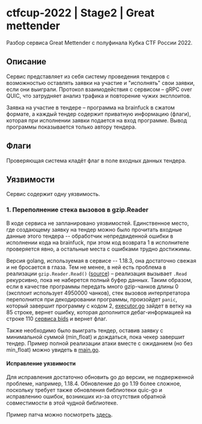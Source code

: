 # ctfcup-2022 | Stage2 | Great mettender

Разбор сервиса Great Mettender с полуфинала Кубка CTF России 2022.

## Описание

Сервис представляет из себя систему проведения тендеров с возможностью оставлять заявки на участие и
"исполнять" свои заявки, если они выиграли. Протокол взаимодействия с сервисом – gRPC over QUIC, что
затрудняет анализ трафика и повторение чужих эксплоитов.

Заявка на участие в тендере – программа на brainfuck в сжатом формате, а каждый тендер содержит приватную информацию
(флаги), которая при исполнении заявки подается на вход программе. Вывод программы показывается только автору тендера.

## Флаги

Проверяющая система кладёт флаг в поле входных данных тендера.

## Уязвимости

Сервис содержит одну уязвимость.

### 1. Переполнение стека вызовов в gzip.Reader

В коде сервиса не запланировано уязвимостей. Единственное место, где создающему заявку на тендер
можно было прочитать входные данные этого тендера -- обработчик непредвиденной ошибки в исполнении
кода на brainfuck, при этом код возврата 1 в исполнителе проверяется явно,
а остальные места с ошибками трудно достижимы.

Версия golang, используемая в сервисе -- 1.18.3, она достаточно свежая и не бросается в глаза.
Тем не менее, в ней есть проблема в реализации `gzip.Reader.Read()`
([source](https://github.com/golang/go/blob/go1.18.3/src/compress/gzip/gunzip.go#L286)) – реализация вызывает `.Read`
рекурсивно, пока не наберется полный буфер данных. Таким образом, если в качестве программы передать много gzip-чанков
длины 0 (эксплоит использует 4950000 чанков), стек вызовов интерпретатора переполнится при декодировании программы,
произойдет `panic`, который завершит программу с кодом 2,
[executor.go](../../services/great_mettender/internal/executor/executor.go) зайдет в ветку на 85 строке, вернет
ошибку, которая дополнится дебаг-информацией на строке 110
[сервиса bids](../../services/great_mettender/internal/bids/service.go) и вернет флаг.

Также необходимо было выиграть тендер, оставив заявку с минимальной суммой (min_float) и дождаться, пока
чекер завершит тендер. Пример полной реализации атаки вместе с ожиданием (но без min_float) можно увидеть в
[main.go](./main.go).

#### Исправление уязвимости

Для исправления достаточно обновить go до версии, не подверженной проблеме, например, 1.18.4. Обновление до
go 1.19 более сложное, поскольку требует также обновления библиотеки quic-go и исправлению ошибок, возникших
из-за отсутствия обратной совместимости в этой чудной библиотеке.

Пример патча можно посмотреть [здесь](./cve.patch).

